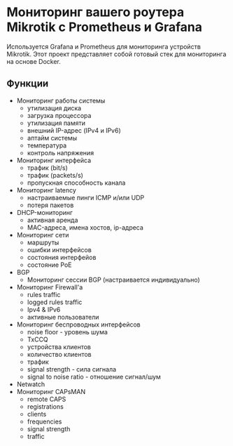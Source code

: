 # Мониторинг вашего роутера Mikrotik c Prometheus и Grafana
Используется Grafana и Prometheus для мониторинга устройств Mikrotik. Этот проект представляет собой готовый стек для мониторинга на основе Docker.
## Функции
- Мониторинг работы системы
  - утилизация диска
  - загрузка процессора
  - утилизация памяти
  - внешний IP-адрес (IPv4 и IPv6)
  - аптайм системы
  - температура
  - контроль напряжения
- Мониторинг интерфейса
  - трафик (bit/s)
  - трафик (packets/s)
  - пропускная способность канала
- Мониторинг latency
  - настраиваемые пинги ICMP и/или UDP
  - потеря пакетов
- DHCP-мониторинг
  - активная аренда
  - MAC-адреса, имена хостов, ip-адреса
- Мониторинг сети
  - маршруты
  - ошибки интерфейсов
  - состояния интерфейов
  - cостояние PoE
- BGP
  - Мониторинг сессии BGP (настраивается индивидуально)
- Мониторинг Firewall'а
  - rules traffic
  - logged rules traffic
  - Ipv4 & IPv6
  - активные пользователи
- Мониторинг беспроводных интерфейсов
  - noise floor - уровень шума
  - TxCCQ
  - устройства клиентов
  - количество клиентов
  - трафик
  - signal strength - сила сигнала
  - signal to noise ratio - отношение сигнал/шум
- Netwatch
- Мониторинг CAPsMAN
  - remote CAPS
  - registrations
  - clients
  - frequencies
  - signal strength
  - traffic

